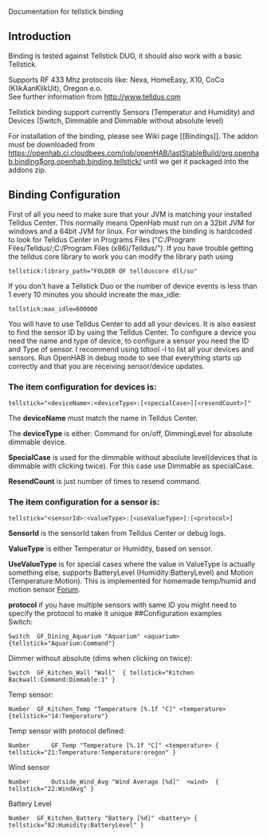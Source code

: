 Documentation for tellstick binding

## Introduction

Binding is tested against Tellstick DUO, it should also work with a basic Tellstick.


Supports RF 433 Mhz protocols like: Nexa, HomeEasy, X10, CoCo (KlikAanKlikUit), Oregon e.o. <br>
See further information from http://www.telldus.com

Tellstick binding support currently Sensors (Temperatur and Humidity) and Devices (Switch, Dimmable and Dimmable without absolute level)

For installation of the binding, please see Wiki page [[Bindings]].
The addon must be downloaded from 
https://openhab.ci.cloudbees.com/job/openHAB/lastStableBuild/org.openhab.binding$org.openhab.binding.tellstick/
until we get it packaged into the addons zip.
## Binding Configuration

First of all you need to make sure that your JVM is matching your installed Telldus Center. 
This normally means OpenHab must run on a 32bit JVM for windows and a 64bit JVM for linux.
For windows the binding is hardcoded to look for Telldus Center in Programs Files ("C:/Program Files/Telldus/;C:/Program Files (x86)/Telldus/").
If you have trouble getting the telldus core library to work you can modify the library path using

    tellstick:library_path="FOLDER OF tellduscore dll/so"
If you don't have a Tellstick Duo or the number of device events is less than 1 every 10 minutes you should increate the max_idle:

    tellstick:max_idle=600000

You will have to use Telldus Center to add all your devices. It is also easiest to find the sensor ID by using the Telldus Center. To configure a device you need the name and type of device, to configure a sensor you need the ID and Type of sensor. I recommend using tdtool -l to list all your devices and sensors. Run OpenHAB in debug mode to see that everything starts up correctly and that you are receiving sensor/device updates.

### The item configuration for devices is:

    tellstick="<deviceName>:<deviceType>:[<specialCase>][<resendCount>]"

The **deviceName** must match the name in Telldus Center.  

The **deviceType** is either: Command for on/off, DimmingLevel for absolute dimmable device.

**SpecialCase** is used for the dimmable without absolute level(devices that is dimmable with clicking twice). For this case use Dimmable as specialCase.  

**ResendCount** is just number of times to resend command.

### The item configuration for a sensor is:
  
    tellstick="<sensorId>:<valueType>:[<useValueType>]:[<protocol>]

**SensorId** is the sensorId taken from Telldus Center or debug logs.  

**ValueType** is either Temperatur or Humidity, based on sensor.  

**UseValueType** is for special cases where the value in ValueType is actually something else, supports BatteryLevel (Humidity:BatteryLevel) and Motion (Temperature:Motion). This is implemented for homemade temp/humid and motion sensor [Forum](http://elektronikforumet.com/forum/viewtopic.php?f=3&t=63772&hilit=telldus).

**protocol** if you have multiple sensors with same ID you might need to specify the protocol to make it unique
##Configuration examples   
Switch:
   
    Switch	GF_Dining_Aquarium "Aquarium" <aquarium> {tellstick="Aquarium:Command"}
Dimmer without absolute (dims when clicking on twice):
   
    Switch	GF_Kitchen_Wall "Wall"  { tellstick="Kitchen Backwall:Command:Dimmable:1" }
Temp sensor:
      
    Number	GF_Kitchen_Temp	"Temperature [%.1f °C]"	<temperature> {tellstick="14:Temperature"}
Temp sensor with protocol defined:

    Number      GF_Temp "Temperature [%.1f °C]" <temperature> { tellstick="21:Temperature:Temperature:oregon" }﻿
Wind sensor

    Number      Outside_Wind_Avg "Wind Average [%d]"  <wind>  { tellstick="22:WindAvg" }﻿                  
Battery Level

    Number	GF_Kitchen_Battery "Battery [%d]" <battery> { tellstick="82:Humidity:BatteryLevel" }